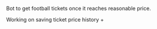 Bot to get football tickets once it reaches reasonable price.

Working on saving ticket price history + 